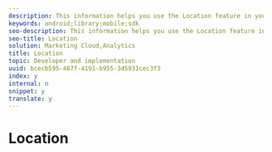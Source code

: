 ```yaml
---
description: This information helps you use the Location feature in your Android apps.
keywords: android;library;mobile;sdk
seo-description: This information helps you use the Location feature in your Android apps.
seo-title: Location
solution: Marketing Cloud,Analytics
title: Location
topic: Developer and implementation
uuid: bcecb595-487f-4191-b955-3d5931cec3f3
index: y
internal: n
snippet: y
translate: y
---
```


# Location

